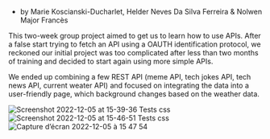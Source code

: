 - by Marie Koscianski-Ducharlet, Helder Neves Da Silva Ferreira & Nolwen Major Francès

This two-week group project aimed to get us to learn how to use APIs.
After a false start trying to fetch an API using a OAUTH identification protocol, we reckoned our initial project was too complicated after less than two months of training and decided to start again using more simple APIs.

We ended up combining a few REST API (meme API, tech jokes API, tech news API, current weater API) and focused on integrating the data into a user-friendly page, which background changes based on the weather data.


![Screenshot 2022-12-05 at 15-39-36 Tests css](https://user-images.githubusercontent.com/115166022/205665291-dc774455-3935-4c9d-b52e-f6adbd1a1522.png)
![Screenshot 2022-12-05 at 15-46-51 Tests css](https://user-images.githubusercontent.com/115166022/205666354-f54649de-b11a-4802-97a5-0350f173bfd5.png)
![Capture d’écran 2022-12-05 à 15 47 54](https://user-images.githubusercontent.com/115166022/205666421-4c09987d-23ba-4b19-8c35-cee3d9f0ee92.png)
